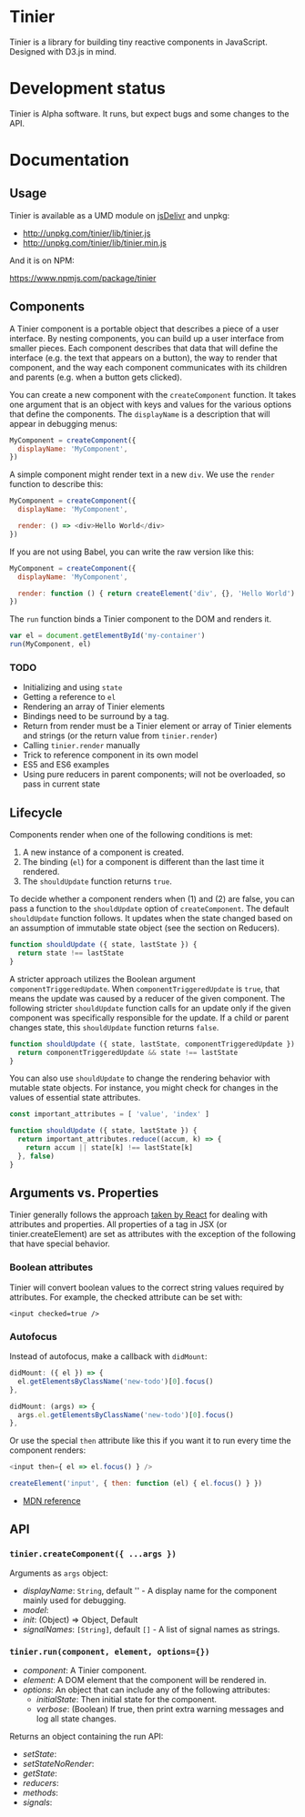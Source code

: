 # Tinier

Tinier is a library for building tiny reactive components in
JavaScript. Designed with D3.js in mind.

# Development status

Tinier is Alpha software. It runs, but expect bugs and some changes to the API.

# Documentation

## Usage

Tinier is available as a UMD module on [jsDelivr](https://www.jsdelivr.com/package/npm/tinier) and unpkg:

- http://unpkg.com/tinier/lib/tinier.js
- http://unpkg.com/tinier/lib/tinier.min.js

And it is on NPM:

https://www.npmjs.com/package/tinier

## Components

A Tinier component is a portable object that describes a piece of a user
interface. By nesting components, you can build up a user interface from smaller
pieces. Each component describes that data that will define the interface
(e.g. the text that appears on a button), the way to render that component, and
the way each component communicates with its children and parents (e.g. when a
button gets clicked).

You can create a new component with the `createComponent` function. It takes one
argument that is an object with keys and values for the various options that
define the components. The `displayName` is a description that will appear in
debugging menus:

```javascript
MyComponent = createComponent({
  displayName: 'MyComponent',
})
```

A simple component might render text in a new `div`. We use the `render`
function to describe this:

```javascript
MyComponent = createComponent({
  displayName: 'MyComponent',

  render: () => <div>Hello World</div>
})
```

If you are not using Babel, you can write the raw version like this:

```javascript
MyComponent = createComponent({
  displayName: 'MyComponent',

  render: function () { return createElement('div', {}, 'Hello World') }
})
```

The `run` function binds a Tinier component to the DOM and renders it.

```javascript
var el = document.getElementById('my-container')
run(MyComponent, el)
```

### TODO

- Initializing and using `state`
- Getting a reference to `el`
- Rendering an array of Tinier elements
- Bindings need to be surround by a tag.
- Return from render must be a Tinier element or array of Tinier elements and
  strings (or the return value from `tinier.render`)
- Calling `tinier.render` manually
- Trick to reference component in its own model
- ES5 and ES6 examples
- Using pure reducers in parent components; will not be overloaded, so pass in
  current state

## Lifecycle

Components render when one of the following conditions is met:

1. A new instance of a component is created.
2. The binding (`el`) for a component is different than the last time it
   rendered.
3. The `shouldUpdate` function returns `true`.

To decide whether a component renders when (1) and (2) are false, you can pass a
function to the `shouldUpdate` option of `createComponent`. The default
`shouldUpdate` function follows.  It updates when the state changed based on an
assumption of immutable state object (see the section on Reducers).

```javascript
function shouldUpdate ({ state, lastState }) {
  return state !== lastState
}
```

A stricter approach utilizes the Boolean argument `componentTriggeredUpdate`.
When `componentTriggeredUpdate` is `true`, that means the update was caused by a
reducer of the given component. The following stricter `shouldUpdate` function
calls for an update only if the given component was specifically responsible for
the update. If a child or parent changes state, this `shouldUpdate` function
returns `false`.

```javascript
function shouldUpdate ({ state, lastState, componentTriggeredUpdate }) {
  return componentTriggeredUpdate && state !== lastState
}
```

You can also use `shouldUpdate` to change the rendering behavior with mutable
state objects. For instance, you might check for changes in the values of
essential state attributes.

```javascript
const important_attributes = [ 'value', 'index' ]

function shouldUpdate ({ state, lastState }) {
  return important_attributes.reduce((accum, k) => {
    return accum || state[k] !== lastState[k]
  }, false)
}
```

## Arguments vs. Properties

Tinier generally follows the approach
[taken by React](https://facebook.github.io/react/docs/dom-elements.html) for
dealing with attributes and properties. All properties of a tag in JSX (or
tinier.createElement) are set as attributes with the exception of the following
that have special behavior.

### Boolean attributes

Tinier will convert boolean values to the correct string values required by
attributes. For example, the checked attribute can be set with:

```
<input checked=true />
```

### Autofocus

Instead of autofocus, make a callback with `didMount`:

```javascript
didMount: ({ el }) => {
  el.getElementsByClassName('new-todo')[0].focus()
},
```

```javascript
didMount: (args) => {
  args.el.getElementsByClassName('new-todo')[0].focus()
},
```

Or use the special `then` attribute like this if you want it to run every time
the component renders:

```javascript
<input then={ el => el.focus() } />
```

```javascript
createElement('input', { then: function (el) { el.focus() } })
```

- [MDN reference](https://developer.mozilla.org/en-US/docs/Web/HTML/Attributes)

## API

### `tinier.createComponent({ ...args })`

Arguments as `args` object:

- *displayName*: `String`, default '' - A display name for the component mainly
  used for debugging.
- *model*:
- *init*: (Object) => Object, Default
- *signalNames*: `[String]`, default `[]` - A list of signal names as strings.

### `tinier.run(component, element, options={})`

- *component*: A Tinier component.
- *element*: A DOM element that the component will be rendered in.
- *options*: An object that can include any of the following attributes:
  - *initialState*: Then initial state for the component.
  - *verbose*: (Boolean) If true, then print extra warning messages and log all
    state changes.

Returns an object containing the run API:

- *setState*:
- *setStateNoRender*:
- *getState*:
- *reducers*:
- *methods*:
- *signals*:
